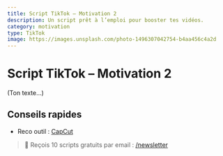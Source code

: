 ```yaml
---
title: Script TikTok – Motivation 2
description: Un script prêt à l’emploi pour booster tes vidéos.
category: motivation
type: TikTok
image: https://images.unsplash.com/photo-1496307042754-b4aa456c4a2d
---
```


# Script TikTok – Motivation 2

(Ton texte…)

## Conseils rapides
- Reco outil : [CapCut](https://www.capcut.com/)

> 💌 Reçois 10 scripts gratuits par email : [/newsletter](/Scriptflow/newsletter)
